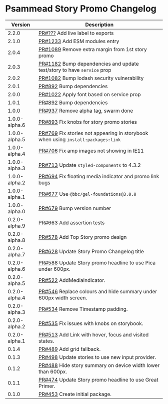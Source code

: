 # Psammead Story Promo Changelog

<!-- prettier-ignore -->
| Version | Description |
| ------- | ----------- |
| 2.2.0 | [PR#???](https://github.com/bbc/psammead/pull/???) Add live label to exports |
| 2.1.0 | [PR#1233](https://github.com/bbc/psammead/pull/1233) Add ESM modules entry |
| 2.0.4   |  [PR#1089](https://github.com/bbc/psammead/pull/1089) Remove extra margin from 1st story promo |
| 2.0.3  | [PR#1182](https://github.com/bbc/psammead/pull/1182) Bump dependencies and update test/story to have `service` prop |
| 2.0.2   |  [PR#1082](https://github.com/bbc/psammead/pull/1082) Bump lodash security vulnerability |
| 2.0.1   | [PR#892](https://github.com/bbc/psammead/pull/892) Bump dependencies |
| 2.0.0 | [PR#1022](https://github.com/bbc/psammead/pull/1022) Apply font based on service prop |
| 1.0.1  | [PR#892](https://github.com/bbc/psammead/pull/892) Bump dependencies |
| 1.0.0 | [PR#937](https://github.com/bbc/psammead/pull/937) Remove alpha tag, swarm done |
| 1.0.0-alpha.6   | [PR#893](https://github.com/bbc/psammead/pull/893) Fix knobs for story promo stories |
| 1.0.0-alpha.5   | [PR#769](https://github.com/bbc/psammead/pull/769) Fix stories not appearing in storybook when using `install:packages:link` |
| 1.0.0-alpha.4 | [PR#706](https://github.com/bbc/psammead/pull/706) Fix amp images not showing in IE11  |
| 1.0.0-alpha.3   | [PR#713](https://github.com/bbc/psammead/pull/713) Update `styled-components` to 4.3.2 |
| 1.0.0-alpha.2 | [PR#694](https://github.com/bbc/psammead/pull/694) Fix floating media indicator and promo link bugs  |
| 1.0.0-alpha.1 | [PR#677](https://github.com/bbc/psammead/pull/677) Use `@bbc/gel-foundations@3.0.0` |
| 1.0.0-alpha.0 | [PR#679](https://github.com/bbc/psammead/pull/679) Bump version number |
| 0.2.0-alpha.9 | [PR#663](https://github.com/bbc/psammead/pull/663) Add assertion tests |
| 0.2.0-alpha.8 | [PR#578](https://github.com/bbc/psammead/pull/578) Add Top Story promo design |
| 0.2.0-alpha.7 | [PR#628](https://github.com/bbc/psammead/pull/628) Update Story  Promo Changelog title |
| 0.2.0-alpha.6 | [PR#588](https://github.com/bbc/psammead/pull/588) Update Story promo headline to use Pica under 600px. |
| 0.2.0-alpha.5 | [PR#522](https://github.com/bbc/psammead/pull/522) AddMediaIndicator. |
| 0.2.0-alpha.4 | [PR#546](https://github.com/bbc/psammead/pull/546) Replace colours and hide summary under 600px width screen. |
| 0.2.0-alpha.3 | [PR#534](https://github.com/BBC-News/psammead/pull/534) Remove Timestamp padding. |
| 0.2.0-alpha.2 | [PR#535](https://github.com/bbc/psammead/pull/535) Fix issues with knobs on storybook. |
| 0.2.0-alpha.1 | [PR#513](https://github.com/bbc/psammead/pull/513) Add Link with hover, focus and visited states. |
| 0.1.4   | [PR#489](https://github.com/BBC-News/psammead/pull/489) Add grid fallback. |
| 0.1.3   | [PR#498](https://github.com/bbc/psammead/pull/498) Update stories to use new input provider. |
| 0.1.2   | [PR#488](https://github.com/BBC-News/psammead/pull/488) Hide story summary on device width lower than 600px. |
| 0.1.1   | [PR#474](https://github.com/BBC-News/psammead/pull/474) Update Story promo headline to use Great Primer. |
| 0.1.0   | [PR#453](https://github.com/BBC-News/psammead/pull/453) Create initial package. |
